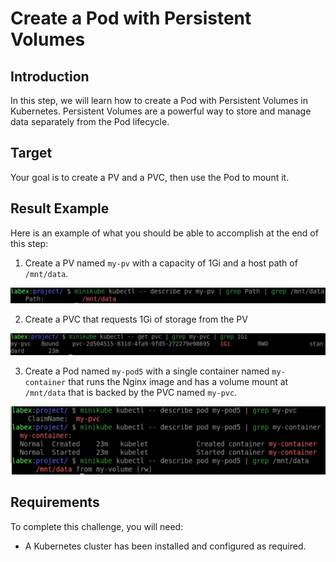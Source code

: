 # Create a Pod with Persistent Volumes

## Introduction

In this step, we will learn how to create a Pod with Persistent Volumes in Kubernetes. Persistent Volumes are a powerful way to store and manage data separately from the Pod lifecycle.

## Target

Your goal is to create a PV and a PVC, then use the Pod to mount it.

## Result Example

Here is an example of what you should be able to accomplish at the end of this step:

1. Create a PV named `my-pv` with a capacity of 1Gi and a host path of `/mnt/data`.

![challenge-running-containers-in-pods](assets/challenge-running-containers-in-pods-5-1.png)

2. Create a PVC that requests 1Gi of storage from the PV

![challenge-running-containers-in-pods](assets/challenge-running-containers-in-pods-5-2.png)

3. Create a Pod named `my-pod5` with a single container named `my-container` that runs the Nginx image and has a volume mount at `/mnt/data` that is backed by the PVC named `my-pvc`.

![challenge-running-containers-in-pods](assets/challenge-running-containers-in-pods-5-3.png)

## Requirements

To complete this challenge, you will need:

- A Kubernetes cluster has been installed and configured as required.
